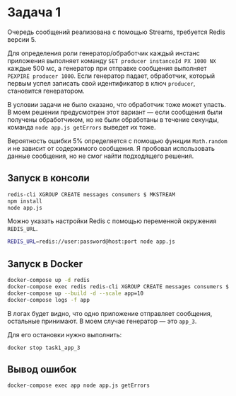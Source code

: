# Задача 1

Очередь сообщений реализована с помощью Streams, требуется Redis версии 5.

Для определения роли генератор/обработчик каждый инстанс приложения выполняет
команду `SET producer instanceId PX 1000 NX` каждые 500 мс, а генератор при отправке
сообщения выполняет `PEXPIRE producer 1000`. Если генератор падает, обработчик,
который первым успел записать свой идентификатор в ключ `producer`, становится генератором.

В условии задачи не было сказано, что обработчик тоже может упасть.
В моем решении предусмотрен этот вариант — если сообщения были
получены обработчиком, но не были обработаны в течение секунды,
команда `node app.js getErrors` выведет их тоже.

Вероятность ошибки 5% определяется с помощью функции `Math.random` и не зависит от содержимого сообщения.
Я пробовал использовать данные сообщения, но не смог найти подходящего решения.

## Запуск в консоли

```bash
redis-cli XGROUP CREATE messages consumers $ MKSTREAM
npm install
node app.js
```

Можно указать настройки Redis с помощью переменной окружения `REDIS_URL`.

```bash
REDIS_URL=redis://user:password@host:port node app.js
```

## Запуск в Docker

```bash
docker-compose up -d redis
docker-compose exec redis redis-cli XGROUP CREATE messages consumers $ MKSTREAM
docker-compose up --build -d --scale app=10
docker-compose logs -f app
```

В логах будет видно, что одно приложение отправляет сообщения, остальные принимают.
В моем случае генератор — это `app_3`.

Для его остановки нужно выполнить:

```
docker stop task1_app_3
```

## Вывод ошибок

```bash
docker-compose exec app node app.js getErrors
```

